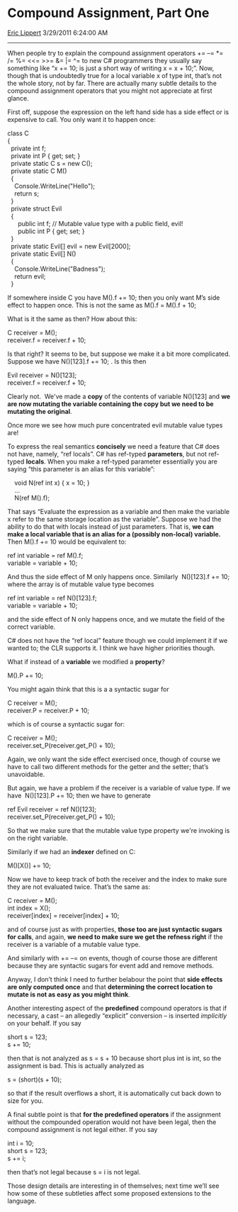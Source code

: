 <div id="page">

# Compound Assignment, Part One

[Eric Lippert](https://social.msdn.microsoft.com/profile/Eric%20Lippert) 3/29/2011 6:24:00 AM

-----

<div id="content">

<div class="mine">

When people try to explain the compound assignment operators <span class="code">+= –= \*= /= %= \<\<= \>\>= &= |= ^=</span> to new C\# programmers they usually say something like “<span class="code">x += 10;</span> is just a short way of writing <span class="code">x = x + 10;</span>”. Now, though that is undoubtedly true for a local variable x of type int, that’s not the whole story, not by far. There are actually many subtle details to the compound assignment operators that you might not appreciate at first glance.

First off, suppose the expression on the left hand side has a side effect or is expensive to call. You only want it to happen once:

<span class="code"> </span>

class C  
{  
  private int f;  
  private int P { get; set; }  
  private static C s = new C();  
  private static C M()  
  {   
    Console.WriteLine("Hello");  
    return s;  
  }  
  private struct Evil  
  {  
      public int f; // Mutable value type with a public field, evil\!  
      public int P { get; set; }  
  }  
  private static Evil\[\] evil = new Evil\[2000\];  
  private static Evil\[\] N()  
  {  
    Console.WriteLine("Badness");  
    return evil;  
  }  

If somewhere inside C you have <span class="code">M().f += 10;</span> then you only want M’s side effect to happen once. This is not the same as <span class="code">M().f = M().f + 10;</span>

What is it the same as then? How about this:

<span class="code"> </span>

C receiver = M();  
receiver.f = receiver.f + 10;

Is that right? It seems to be, but suppose we make it a bit more complicated. Suppose we have <span class="code">N()\[123\].f += 10;</span> . Is this then

<span class="code">Evil receiver = N()\[123\];  
receiver.f = receiver.f + 10;</span>

Clearly not.  We've made a **copy** of the contents of variable <span class="code">N()\[123\]</span> and **we are now mutating the variable containing the copy but we need to be mutating the original**.

Once more we see how much pure concentrated evil mutable value types are\!

To express the real semantics **concisely** we need a feature that C\# does not have, namely, “ref locals”. C\# has ref-typed **parameters**, but not ref-typed **locals**. When you make a ref-typed parameter essentially you are saying “this parameter is an alias for this variable”:

<span class="code"> </span>

    void N(ref int x) { x = 10; }  
    …  
    N(ref M().f);

That says “Evaluate the expression as a variable and then make the variable x refer to the same storage location as the variable”. Suppose we had the ability to do that with locals instead of just parameters. That is, **we can make a local variable that is an alias for a (possibly non-local) variable.** Then <span class="code">M().f += 10</span> would be equivalent to:

<span class="code"> </span>

ref int variable = ref M().f;  
variable = variable + 10;

And thus the side effect of M only happens once. Similarly  <span class="code">N()\[123\].f += 10;</span> where the array is of mutable value type becomes

<span class="code">ref int variable = ref N()\[123\].f;  
variable = variable + 10;</span>

and the side effect of N only happens once, and we mutate the field of the correct variable.

C\# does not have the “ref local” feature though we could implement it if we wanted to; the CLR supports it. I think we have higher priorities though.

What if instead of a **variable** we modified a **property**?

<span class="code"> </span>

M().P += 10;

You might again think that this is a a syntactic sugar for

<span class="code"> </span>

C receiver = M();  
receiver.P = receiver.P + 10;

which is of course a syntactic sugar for:

<span class="code"> </span>

C receiver = M();  
receiver.set\_P(receiver.get\_P() + 10);

Again, we only want the side effect exercised once, though of course we have to call two different methods for the getter and the setter; that’s unavoidable.

But again, we have a problem if the receiver is a variable of value type. If we have  <span class="code">N()\[123\].P += 10;</span> then we have to generate

<span class="code">ref Evil receiver = ref <span class="code">N()\[123\]</span>;  
receiver.set\_P(receiver.get\_P() + 10);</span>

So that we make sure that the mutable value type property we're invoking is on the right variable.

Similarly if we had an **indexer** defined on C:

<span class="code"> </span>

M()\[X()\] += 10;

Now we have to keep track of both the receiver and the index to make sure they are not evaluated twice. That’s the same as:

<span class="code"> </span>

C receiver = M();  
int index = X();  
receiver\[index\] = receiver\[index\] + 10;

and of course just as with properties, **those too are just syntactic sugars for calls**, and again, **we need to make sure we get the refness right** if the receiver is a variable of a mutable value type.

And similarly with <span class="code">+= –=</span> on events, though of course those are different because they are syntactic sugars for event add and remove methods.

Anyway, I don’t think I need to further belabour the point that **side effects are only computed once** and that **determining the correct location to mutate is not as easy as you might think**.

Another interesting aspect of the **predefined** compound operators is that if necessary, a cast – an allegedly “explicit” conversion – is inserted *implicitly* on your behalf. If you say

<span class="code"> </span>

short s = 123;  
s += 10;

then that is not analyzed as <span class="code">s = s + 10</span> because short plus int is int, so the assignment is bad. This is actually analyzed as

<span class="code"> </span>

s = (short)(s + 10);

so that if the result overflows a short, it is automatically cut back down to size for you.

A final subtle point is that **for the predefined operators** if the assignment without the compounded operation would not have been legal, then the compound assignment is not legal either. If you say

<span class="code"> </span>

int i = 10;  
short s = 123;  
s += i;

then that’s not legal because <span class="code">s = i</span> is not legal.

Those design details are interesting in of themselves; next time we’ll see how some of these subtleties affect some proposed extensions to the language.

</div>

</div>

</div>

